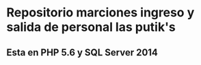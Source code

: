 # Repositorio marciones ingreso y salida de personal las putik's

## Esta en PHP 5.6 y SQL Server 2014
